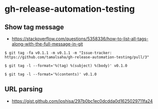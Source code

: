 # gh-release-automation-testing

## Show tag message

- https://stackoverflow.com/questions/5358336/how-to-list-all-tags-along-with-the-full-message-in-git

```
$ git tag -fa v0.1.1 -m v0.1.1 -m "Issue-tracker: https://github.com/tamalsaha/gh-release-automation-testing/pull/3"

$ git tag -l --format='%(tag) %(subject) %(body)' v0.1.0

$ git tag -l --format='%(contents)' v0.1.0
```

## URL parsing

- https://gist.github.com/joshisa/297b0bc1ec0dcdda0d1625029711fa24
